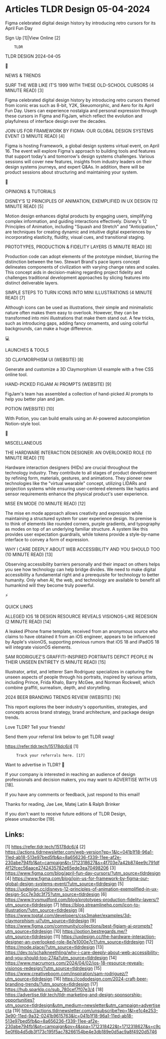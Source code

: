# Articles TLDR Design 05-04-2024

Figma celebrated digital design history by introducing retro cursors
for its April Fun Day  

Sign Up [1]|View Online [2] 

		TLDR 

TLDR DESIGN 2024-04-05

📱 

NEWS & TRENDS

 SURF THE WEB LIKE IT’S 1999 WITH THESE OLD-SCHOOL CURSORS (4 MINUTE
READ) [3] 

 Figma celebrated digital design history by introducing retro cursors
themed from iconic eras such as 8-bit, Y2K, Skeuomorphic, and Aero for
its April Fun Day. Users can experience nostalgia and personal
expression through these cursors in Figma and FigJam, which reflect
the evolution and playfulness of interface design over the decades. 

 JOIN US FOR FRAMEWORK BY FIGMA: OUR GLOBAL DESIGN SYSTEMS EVENT (3
MINUTE READ) [4] 

 Figma is hosting Framework, a global design systems virtual event, on
April 16. The event will explore Figma's approach to building tools
and features that support today's and tomorrow's design systems
challenges. Various sessions will cover new features, insights from
industry leaders on their design systems journeys, and expert Q&As. In
addition, there will be product sessions about structuring and
maintaining your system. 

🚀 

OPINIONS & TUTORIALS

 DISNEY’S 12 PRINCIPLES OF ANIMATION, EXEMPLIFIED IN UX DESIGN (12
MINUTE READ) [5] 

 Motion design enhances digital products by engaging users,
simplifying complex information, and guiding interactions effectively.
Disney's 12 Principles of Animation, including "Squash and Stretch"
and "Anticipation," are techniques for creating dynamic and intuitive
digital experiences by incorporating elasticity, fluidity, visual
cues, and transitional staging. 

 PROTOTYPES, PRODUCTION & FIDELITY LAYERS (5 MINUTE READ) [6] 

 Production code can adopt elements of the prototype mindset, blurring
the distinction between the two. Stewart Brand's pace layers concept
delineates components of civilization with varying change rates and
scales. This concept aids in decision-making regarding project
fidelity and challenges traditional development approaches by slicing
features into distinct deliverable layers. 

 SIMPLE STEPS TO TURN ICONS INTO MINI ILLUSTRATIONS (4 MINUTE READ)
[7] 

 Although icons can be used as illustrations, their simple and
minimalistic nature often makes them easy to overlook. However, they
can be transformed into mini illustrations that make them stand out. A
few tricks, such as introducing gaps, adding fancy ornaments, and
using colorful backgrounds, can make a huge difference. 

💻 

LAUNCHES & TOOLS

 3D CLAYMORPHISM UI (WEBSITE) [8] 

 Generate and customize a 3D Claymorphism UI example with a free CSS
online tool. 

 HAND-PICKED FIGJAM AI PROMPTS (WEBSITE) [9] 

 FigJam's team has assembled a collection of hand-picked AI prompts to
help you better plan and jam. 

 POTION (WEBSITE) [10] 

 With Potion, you can build emails using an AI-powered autocompletion
Notion-style tool. 

🎁 

MISCELLANEOUS

 THE HARDWARE INTERACTION DESIGNER: AN OVERLOOKED ROLE (10 MINUTE
READ) [11] 

 Hardware interaction designers (HIDs) are crucial throughout the
technology industry. They contribute to all stages of product
development by refining form, materials, gestures, and animations.
They pioneer new technologies like the "virtual wearable" concept,
utilizing LIDARs and projection systems while ensuring user-centered
elements like haptics and sensor requirements enhance the physical
product's user experience. 

 MISE EN MODE (10 MINUTE READ) [12] 

 The mise en mode approach allows creativity and expression while
maintaining a structured system for user experience design. Its
premise is to think of elements like rounded corners, purple
gradients, and typography as modes on top of an underlying familiar
structure. A system like this provides user expectation guardrails,
while tokens provide a style-by-name interface to convey a form of
expression. 

 WHY I CARE DEEPLY ABOUT WEB ACCESSIBILITY AND YOU SHOULD TOO (10
MINUTE READ) [13] 

 Observing accessibility barriers personally and their impact on
others helps you see how technology can help bridge divides. We need
to make digital accessibility a fundamental right and a prerequisite
for technology to better humanity. Only when AI, the web, and
technology are available to benefit all humankind will they become
truly powerful. 

⚡ 

QUICK LINKS

 ALLEGED IOS 18 DESIGN RESOURCE REVEALS VISIONOS-LIKE REDESIGN (2
MINUTE READ) [14] 

 A leaked iPhone frame template, received from an anonymous source who
claims to have obtained it from an iOS engineer, appears to be
influenced by Apple's visionOS, supporting previous rumors that iOS 18
and iPadOS 18 will integrate visionOS elements. 

 SAM RODRIGUEZ'S GRAFFITI-INSPIRED PORTRAITS DEPICT PEOPLE IN THEIR
UNSEEN ENTIRETY (5 MINUTE READ) [15] 

 Illustrator, artist, and letterer Sam Rodriguez specializes in
capturing the unseen aspects of people through his portraits, inspired
by various artists, including Prince, Frida Khalo, Barry McGee, and
Norman Rockwell, which combine graffiti, surrealism, depth, and
storytelling. 

 2024 BEER BRANDING TRENDS REVIEW (WEBSITE) [16] 

 This report explores the beer industry's opportunities, strategies,
and concepts across brand strategy, brand architecture, and package
design trends. 

Love TLDR? Tell your friends!

 Send them your referral link below to get TLDR swag! 

 https://refer.tldr.tech/15178dc6/4 [1] 

		 Track your referrals here. [17] 

Want to advertise in TLDR? 📰

 If your company is interested in reaching an audience of design
professionals and decision makers, you may want to ADVERTISE WITH US
[18]. 

 If you have any comments or feedback, just respond to this email! 

Thanks for reading, 
Jae Lee, Matej Latin & Ralph Brinker 

If you don't want to receive future editions of TLDR Design,
please unsubscribe [19]. 

 

Links:
------
[1] https://refer.tldr.tech/15178dc6/4
[2] https://actions.tldrnewsletter.com/web-version?ep=1&lc=041b1f18-96a1-11ed-ab18-513e97bed5fb&p=8a656236-f339-11ee-af2e-230abe794fb1&pt=campaign&t=1712318627&s=4f703e7a42b874ee9c791df4f12fcec56aace2742435782e65ede3ea70498206
[3] https://www.figma.com/blog/april-fun-day-cursors/?utm_source=tldrdesign
[4] https://www.figma.com/blog/join-us-for-framework-by-figma-our-global-design-systems-event/?utm_source=tldrdesign
[5] https://uxdesign.cc/disneys-12-principles-of-animation-exemplified-in-ux-design-5cc7e3dc3f75?utm_source=tldrdesign
[6] https://www.trysmudford.com/blog/prototypes-production-fidelity-layers/?utm_source=tldrdesign
[7] https://blog.streamlinehq.com/icon-to-illustration/?utm_source=tldrdesign
[8] https://www.toptal.com/developers/css3maker/examples/3d-claymorphism-ui?utm_source=tldrdesign
[9] https://www.figma.com/community/collections/best-figjam-ai-prompts?utm_source=tldrdesign
[10] https://potion.bestregards.me/?utm_source=tldrdesign
[11] https://uxdesign.cc/the-hardware-interaction-designer-an-overlooked-role-8e7e1000e7c1?utm_source=tldrdesign
[12] https://mode.place/?utm_source=tldrdesign
[13] https://dev.to/schalkneethling/why-i-care-deeply-about-web-accessibility-and-you-should-too-274a?utm_source=tldrdesign
[14] https://www.macrumors.com/2024/04/02/ios-18-resource-reveals-visionos-redesign/?utm_source=tldrdesign
[15] https://www.creativeboom.com/inspiration/sam-rodriguez/?utm_source=tldrdesign
[16] https://cododesign.com/2024-craft-beer-branding-trends/?utm_source=tldrdesign
[17] https://hub.sparklp.co/sub_780cef7f07e3/4
[18] https://advertise.tldr.tech/tldr-marketing-and-design-sponsorship-opportunities?utm_source=tldrdesign&utm_medium=newsletter&utm_campaign=advertisecta
[19] https://actions.tldrnewsletter.com/unsubscribe?ep=1&l=e1c4e253-3e90-11ed-9a32-0241b9615763&lc=041b1f18-96a1-11ed-ab18-513e97bed5fb&p=8a656236-f339-11ee-af2e-230abe794fb1&pt=campaign&pv=4&spa=1712318422&t=1712318627&s=c9c5e0f6b4d5db3f173c195f5ac78266154be4e3db189e0d5ac9a8f4920d5746